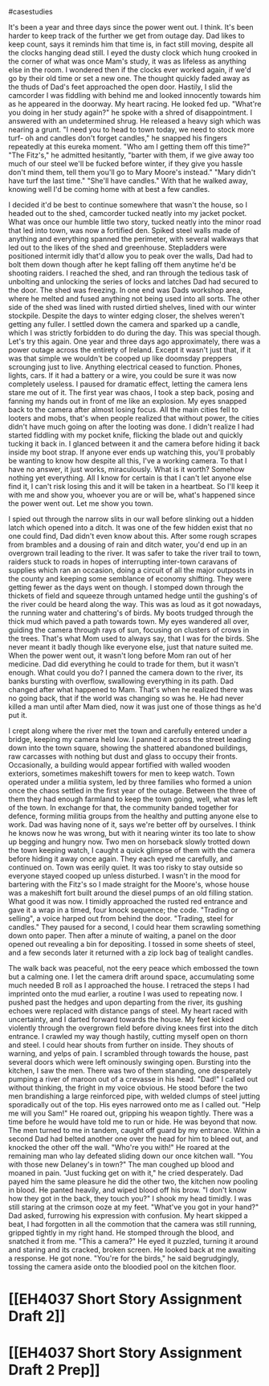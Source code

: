 #casestudies 

It's been a year and three days since the power went out. I think. It's been harder to keep track of the further we get from outage day. Dad likes to keep count, says it reminds him that time is, in fact still moving, despite all the clocks hanging dead still. I eyed the dusty clock which hung crooked in the corner of what was once Mam's study, it was as lifeless as anything else in the room. I wondered then if the clocks ever worked again, if we'd go by their old time or set a new one. The thought quickly faded away as the thuds of Dad's feet approached the open door. Hastily, I slid the camcorder I was fiddling with behind me and looked innocently towards him as he appeared in the doorway. My heart racing. He looked fed up.
"What're you doing in her study again?" he spoke with a shred of disappointment. I answered with an undetermined shrug. He released a heavy sigh which was nearing a grunt. "I need you to head to town today, we need to stock more turf- oh and candles don't forget candles," he snapped his fingers repeatedly at this eureka moment.
"Who am I getting them off this time?"
"The Fitz's," he admitted hesitantly, "barter with them, if we give away too much of our steel we'll be fucked before winter, if they give you hassle don't mind them, tell them you'll go to Mary Moore's instead."
"Mary didn't have turf the last time."
"She'll have candles." With that he walked away, knowing well I'd be coming home with at best a few candles.

I decided it'd be best to continue somewhere that wasn't the house, so I headed out to the shed, camcorder tucked neatly into my jacket pocket. What was once our humble little two story, tucked neatly into the minor road that led into town, was now a fortified den. Spiked steel walls made of anything and everything spanned the perimeter, with several walkways that led out to the likes of the shed and greenhouse. Stepladders were positioned intermit idly that'd allow you to peak over the walls, Dad had to bolt them down though after he kept falling off them anytime he'd be shooting raiders. I reached the shed, and ran through the tedious task of unbolting and unlocking the series of locks and latches Dad had secured to the door. The shed was freezing. In one end was Dads workshop area, where he melted and fused anything not being used into all sorts. The other side of the shed was lined with rusted dirtied shelves, lined with our winter stockpile. Despite the days to winter edging closer, the shelves weren't getting any fuller. I settled down the camera and sparked up a candle, which I was strictly forbidden to do during the day. This was special though. Let's try this again. One year and three days ago approximately, there was a power outage across the entirety of Ireland. Except it wasn't just that, if it was that simple we wouldn't be cooped up like doomsday preppers scrounging just to live. Anything electrical ceased to function. Phones, lights, cars. If it had a battery or a wire, you could be sure it was now completely useless. I paused for dramatic effect, letting the camera lens stare me out of it. The first year was chaos, I took a step back, posing and fanning my hands out in front of me like an explosion. My eyes snapped back to the camera after almost losing focus. All the main cities fell to looters and mobs, that's when people realized that without power, the cities didn't have much going on after the looting was done. I didn't realize I had started fiddling with my pocket knife, flicking the blade out and quickly tucking it back in. I glanced between it and the camera before hiding it back inside my boot strap. If anyone ever ends up watching this, you'll probably be wanting to know how despite all this, I've a working camera. To that I have no answer, it just works, miraculously. What is it worth? Somehow nothing yet everything. All I know for certain is that I can't let anyone else find it, I can't risk losing this and it will be taken in a heartbeat. So I'll keep it with me and show you, whoever you are or will be, what's happened since the power went out. Let me show you town.

I spied out through the narrow slits in our wall before slinking out a hidden latch which opened into a ditch. It was one of the few hidden exist that no one could find, Dad didn't even know about this. After some rough scrapes from brambles and a dousing of rain and ditch water, you'd end up in an overgrown trail leading to the river. It was safer to take the river trail to town, raiders stuck to roads in hopes of interrupting inter-town caravans of supplies which ran an occasion, doing a circuit of all the major outposts in the county and keeping some semblance of economy shifting. They were getting fewer as the days went on though. I stomped down through the thickets of field and squeeze through untamed hedge until the gushing's of the river could be heard along the way. This was as loud as it got nowadays, the running water and chattering's of birds. My boots trudged through the thick mud which paved a path towards town. My eyes wandered all over, guiding the camera through rays of sun, focusing on clusters of crows in the trees. That's what Mom used to always say, that I was for the birds. She never meant it badly though like everyone else, just that nature suited me. When the power went out, it wasn't long before Mom ran out of her medicine. Dad did everything he could to trade for them, but it wasn't enough. What could you do? I panned the camera down to the river, its banks bursting with overflow, swallowing everything in its path. Dad changed after what happened to Mam. That's when he realized there was no going back, that if the world was changing so was he. He had never killed a man until after Mam died, now it was just one of those things as he'd put it.

I crept along where the river met the town and carefully entered under a bridge, keeping my camera held low. I panned it across the street leading down into the town square, showing the shattered abandoned buildings, raw carcasses with nothing but dust and glass to occupy their fronts. Occasionally, a building would appear fortified with walled wooden exteriors, sometimes makeshift towers for men to keep watch. Town operated under a militia system, led by three families who formed a union once the chaos settled in the first year of the outage. Between the three of them they had enough farmland to keep the town going, well, what was left of the town. In exchange for that, the community banded together for defence, forming militia groups from the healthy and putting anyone else to work. Dad was having none of it, says we're better off by ourselves. I think he knows now he was wrong, but with it nearing winter its too late to show up begging and hungry now. Two men on horseback slowly trotted down the town keeping watch, I caught a quick glimpse of them with the camera before hiding it away once again. They each eyed me carefully, and continued on. Town was eerily quiet. It was too risky to stay outside so everyone stayed cooped up unless disturbed. I wasn't in the mood for bartering with the Fitz's so I made straight for the Moore's, whose house was a makeshift fort built around the diesel pumps of an old filling station. What good it was now. I timidly approached the rusted red entrance and gave it a wrap in a timed, four knock sequence; the code. 
"Trading or selling", a voice harped out from behind the door.
"Trading, steel for candles." They paused for a second, I could hear them scrawling something down onto paper. Then after a minute of waiting, a panel on the door opened out revealing a bin for depositing. I tossed in some sheets of steel, and a few seconds later it returned with a zip lock bag of tealight candles.

The walk back was peaceful, not the eery peace which embossed the town but a calming one. I let the camera drift around space, accumulating some much needed B roll as I approached the house. I retraced the steps I had imprinted onto the mud earlier, a routine I was used to repeating now. I pushed past the hedges and upon departing from the river, its gushing echoes were replaced with distance pangs of steel. My heart raced with uncertainty, and I darted forward towards the house. My feet kicked violently through the overgrown field before diving knees first into the ditch entrance. I crawled my way though hastily, cutting myself open on thorn and steel. I could hear shouts from further on inside. They shouts of warning, and yelps of pain. I scrambled through towards the house, past several doors which were left ominously swinging open. Bursting into the kitchen, I saw the men. There was two of them standing, one desperately pumping a river of maroon out of a crevasse in his head.
"Dad!" I called out without thinking, the fright in my voice obvious. He stood before the two men brandishing a large reinforced pipe, with welded clumps of steel jutting sporadically out of the top. His eyes narrowed onto me as I called out.
"Help me will you Sam!" He roared out, gripping his weapon tightly. There was a time before he would have told me to run or hide. He was beyond that now. The men turned to me in tandem, caught off guard by my entrance. Within a second Dad had belted another one over the head for him to bleed out, and knocked the other off the wall. "Who're you with!" He roared at the remaining man who lay defeated sliding down our once kitchen wall. "You with those new Delaney's in town?" The man coughed up blood and moaned in pain.
"Just fucking get on with it," he cried desperately. Dad payed him the same pleasure he did the other two, the kitchen now pooling in blood. He panted heavily, and wiped blood off his brow.
"I don't know how they got in the back, they touch you?" I shook my head timidly. I was still staring at the crimson ooze at my feet. "What've you got in your hand?" Dad asked, furrowing his expression with confusion. My heart skipped a beat, I had forgotten in all the commotion that the camera was still running, gripped tightly in my right hand. He stomped through the blood, and snatched it from me. "This a camera?" He eyed it puzzled, turning it around and staring and its cracked, broken screen. He looked back at me awaiting a response. He got none. "You're for the birds," he said begrudgingly, tossing the camera aside onto the bloodied pool on the kitchen floor.

# [[EH4037 Short Story Assignment Draft 2]]
# [[EH4037 Short Story Assignment Draft 2 Prep]] 